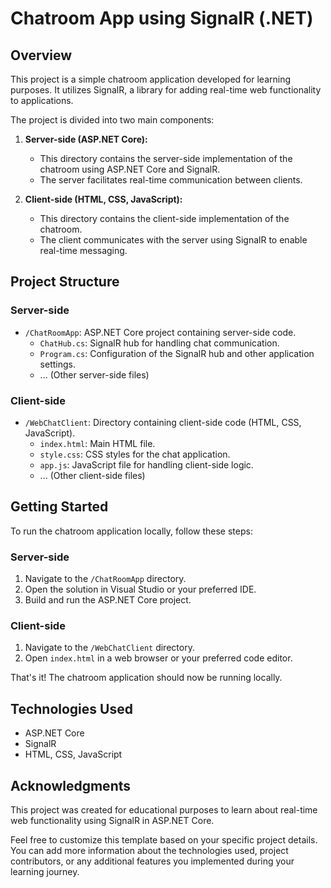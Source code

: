 # Chatroom App using SignalR (.NET)

## Overview

This project is a simple chatroom application developed for learning purposes. It utilizes SignalR, a library for adding real-time web functionality to applications.

The project is divided into two main components:

1. **Server-side (ASP.NET Core):**
    - This directory contains the server-side implementation of the chatroom using ASP.NET Core and SignalR.
    - The server facilitates real-time communication between clients.

2. **Client-side (HTML, CSS, JavaScript):**
    - This directory contains the client-side implementation of the chatroom.
    - The client communicates with the server using SignalR to enable real-time messaging.

## Project Structure

### Server-side

- `/ChatRoomApp`: ASP.NET Core project containing server-side code.
    - `ChatHub.cs`: SignalR hub for handling chat communication.
    - `Program.cs`: Configuration of the SignalR hub and other application settings.
    - ... (Other server-side files)

### Client-side

- `/WebChatClient`: Directory containing client-side code (HTML, CSS, JavaScript).
    - `index.html`: Main HTML file.
    - `style.css`: CSS styles for the chat application.
    - `app.js`: JavaScript file for handling client-side logic.
    - ... (Other client-side files)

## Getting Started

To run the chatroom application locally, follow these steps:

### Server-side

1. Navigate to the `/ChatRoomApp` directory.
2. Open the solution in Visual Studio or your preferred IDE.
3. Build and run the ASP.NET Core project.

### Client-side

1. Navigate to the `/WebChatClient` directory.
2. Open `index.html` in a web browser or your preferred code editor.

That's it! The chatroom application should now be running locally.

## Technologies Used

- ASP.NET Core
- SignalR
- HTML, CSS, JavaScript

## Acknowledgments

This project was created for educational purposes to learn about real-time web functionality using SignalR in ASP.NET Core.

Feel free to customize this template based on your specific project details. You can add more information about the technologies used, project contributors, or any additional features you implemented during your learning journey.
